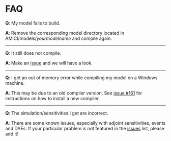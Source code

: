 # FAQ

__Q__: My model fails to build.

__A__: Remove the corresponding model directory located in AMICI/models/*yourmodelname* and compile again.

---

__Q__: It still does not compile.

__A__: Make an [issue](https://github.com/ICB-DCM/AMICI/issues) and we will have a look.

---

__Q__: I get an out of memory error while compiling my model on a Windows machine.

__A__: This may be due to an old compiler version. See [issue #161](https://github.com/ICB-DCM/AMICI/issues/161) for instructions on how to install a new compiler.

---

__Q__: The simulation/sensitivities I get are incorrect.

__A__: There are some known issues, especially with adjoint sensitivities, events and DAEs. If your particular problem is not featured in the [issues](https://github.com/ICB-DCM/AMICI/issues) list, please add it!

